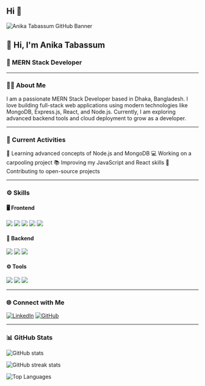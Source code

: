 ## Hi 👋
<!-- Banner -->
<img src="https://i.ibb.co/YFH6Ystd/git.png" alt="Anika Tabassum GitHub Banner" />

## 👋 Hi, I'm Anika Tabassum
### 🚀 MERN Stack Developer

---

### 🧑‍💻 About Me
I am a passionate MERN Stack Developer based in Dhaka, Bangladesh.
I love building full-stack web applications using modern technologies like MongoDB, Express.js, React, and Node.js.
Currently, I am exploring advanced backend tools and cloud deployment to grow as a developer.

---

### 🔭 Current Activities

🌱 Learning advanced concepts of Node.js and MongoDB
💻 Working on a carpooling project
📚 Improving my JavaScript and React skills
🔗 Contributing to open-source projects

---

### ⚙️ Skills

#### 🖥️ Frontend
<p> <img src="https://img.shields.io/badge/HTML5-E34F26?logo=html5&logoColor=white" /> <img src="https://img.shields.io/badge/CSS3-1572B6?logo=css3&logoColor=white" /> <img src="https://img.shields.io/badge/JavaScript-F7DF1E?logo=javascript&logoColor=black" /> <img src="https://img.shields.io/badge/React-61DAFB?logo=react&logoColor=black" /> <img src="https://img.shields.io/badge/Tailwind_CSS-38B2AC?logo=tailwind-css&logoColor=white" /> </p>

#### 🧩 Backend
<p> <img src="https://img.shields.io/badge/Node.js-339933?logo=node.js&logoColor=white" /> <img src="https://img.shields.io/badge/Express.js-000000?logo=express&logoColor=white" /> <img src="https://img.shields.io/badge/MongoDB-47A248?logo=mongodb&logoColor=white" /> </p>

#### ⚙️ Tools
<p> <img src="https://img.shields.io/badge/VS_Code-007ACC?logo=visual-studio-code&logoColor=white" /> <img src="https://img.shields.io/badge/Git-F05032?logo=git&logoColor=white" /> <img src="https://img.shields.io/badge/GitHub-181717?logo=github&logoColor=white" /> </p>

---

### 🌐 Connect with Me

[![LinkedIn](https://img.shields.io/badge/LinkedIn-blue?logo=linkedin&logoColor=white)](https://www.linkedin.com/in/anika-tabassum-1b62541b1/)
[![GitHub](https://img.shields.io/badge/GitHub-black?logo=github&logoColor=white)](https://github.com/AnikaTabassum786)

---

### 📊 GitHub Stats

<p align="left">
  <img src="https://github-readme-stats.vercel.app/api?username=AnikaTabassum786&show_icons=true&theme=tokyonight" alt="GitHub stats" />
</p>

<p align="left">
  <img src="https://github-readme-streak-stats.herokuapp.com?user=AnikaTabassum786&theme=tokyonight" alt="GitHub streak stats" />
</p>

<p align="left">
  <img src="https://github-readme-stats.vercel.app/api/top-langs/?username=AnikaTabassum786&layout=compact&theme=tokyonight" alt="Top Languages" />
</p>
